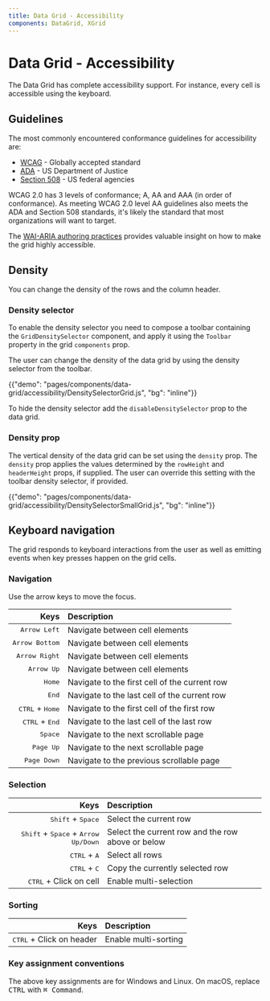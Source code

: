 ```yaml
---
title: Data Grid - Accessibility
components: DataGrid, XGrid
---
```


# Data Grid - Accessibility

<p class="description">The Data Grid has complete accessibility support. For instance, every cell is accessible using the keyboard.</p>

## Guidelines

The most commonly encountered conformance guidelines for accessibility are:

- [WCAG](https://www.w3.org/WAI/standards-guidelines/wcag/) - Globally accepted standard
- [ADA](https://www.ada.gov/) - US Department of Justice
- [Section 508](https://www.section508.gov/) - US federal agencies

WCAG 2.0 has 3 levels of conformance; A, AA and AAA (in order of conformance).
As meeting WCAG 2.0 level AA guidelines also meets the ADA and Section 508 standards, it's likely the standard that most organizations will want to target.

The [WAI-ARIA authoring practices](https://www.w3.org/TR/wai-aria-practices/#grid) provides valuable insight on how to make the grid highly accessible.

## Density

You can change the density of the rows and the column header.

### Density selector

To enable the density selector you need to compose a toolbar containing the `GridDensitySelector` component, and apply it using the `Toolbar` property in the grid `components` prop.

The user can change the density of the data grid by using the density selector from the toolbar.

{{"demo": "pages/components/data-grid/accessibility/DensitySelectorGrid.js", "bg": "inline"}}

To hide the density selector add the `disableDensitySelector` prop to the data grid.

### Density prop

The vertical density of the data grid can be set using the `density` prop. The `density` prop applies the values determined by the `rowHeight` and `headerHeight` props, if supplied. The user can override this setting with the toolbar density selector, if provided.

{{"demo": "pages/components/data-grid/accessibility/DensitySelectorSmallGrid.js", "bg": "inline"}}

## Keyboard navigation

The grid responds to keyboard interactions from the user as well as emitting events when key presses happen on the grid cells.

### Navigation

Use the arrow keys to move the focus.

|                              Keys | Description                                   |
| --------------------------------: | :-------------------------------------------- |
|             <kbd>Arrow Left</kbd> | Navigate between cell elements                |
|           <kbd>Arrow Bottom</kbd> | Navigate between cell elements                |
|            <kbd>Arrow Right</kbd> | Navigate between cell elements                |
|               <kbd>Arrow Up</kbd> | Navigate between cell elements                |
|                   <kbd>Home</kbd> | Navigate to the first cell of the current row |
|                    <kbd>End</kbd> | Navigate to the last cell of the current row  |
| <kbd>CTRL</kbd> + <kbd>Home</kbd> | Navigate to the first cell of the first row   |
|  <kbd>CTRL</kbd> + <kbd>End</kbd> | Navigate to the last cell of the last row     |
|                  <kbd>Space</kbd> | Navigate to the next scrollable page          |
|                <kbd>Page Up</kbd> | Navigate to the next scrollable page          |
|              <kbd>Page Down</kbd> | Navigate to the previous scrollable page      |

### Selection

|                                                           Keys | Description                                       |
| -------------------------------------------------------------: | :------------------------------------------------ |
|                            <kbd>Shift</kbd> + <kbd>Space</kbd> | Select the current row                            |
| <kbd>Shift</kbd> + <kbd>Space</kbd> + <kbd>Arrow Up/Down</kbd> | Select the current row and the row above or below |
|                                 <kbd>CTRL</kbd> + <kbd>A</kbd> | Select all rows                                   |
|                                 <kbd>CTRL</kbd> + <kbd>C</kbd> | Copy the currently selected row                   |
|                                <kbd>CTRL</kbd> + Click on cell | Enable multi-selection                            |

### Sorting

|                              Keys | Description          |
| --------------------------------: | :------------------- |
| <kbd>CTRL</kbd> + Click on header | Enable multi-sorting |

### Key assignment conventions

The above key assignments are for Windows and Linux.
On macOS, replace <kbd>CTRL</kbd> with <kbd>⌘ Command</kbd>.
